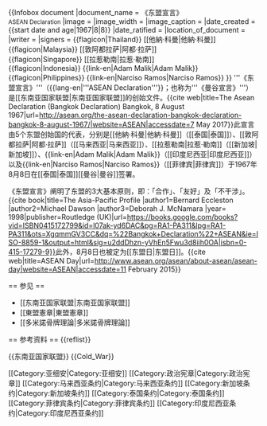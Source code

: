 {{Infobox document
|document_name = 《东盟宣言》<br /><small>ASEAN Declaration</small>
|image         = 
|image_width   = 
|image_caption = 
|date_created  = {{start date and age|1967|8|8}}
|date_ratified = 
|location_of_document = 
|writer  = 
|signers = {{flagicon|Thailand}} [[他納·科曼|他納·科曼]]<br />{{flagicon|Malaysia}} [[敦阿都拉萨|阿都·拉萨]]<br />{{flagicon|Singapore}} [[拉惹勒南|拉惹·勒南]]<br />{{flagicon|Indonesia}} {{link-en|Adam Malik|Adam Malik}}<br />{{flagicon|Philippines}} {{link-en|Narciso Ramos|Narciso Ramos}}
}}
'''《东盟宣言》'''（{{lang-en|'''ASEAN Declaration'''}}；也称为'''《曼谷宣言》'''）是[[东南亚国家联盟|东南亚国家联盟]]的创始文件。<ref>{{cite web|title=The Asean Declaration (Bangkok Declaration) Bangkok, 8 August 1967|url=http://asean.org/the-asean-declaration-bangkok-declaration-bangkok-8-august-1967/|website=ASEAN|accessdate=7 May 2017}}</ref>此宣言由5个东盟创始国的代表，分别是[[他納·科曼|他納·科曼]]（[[泰国|泰国]]）、[[敦阿都拉萨|阿都·拉萨]]（[[马来西亚|马来西亚]]）、[[拉惹勒南|拉惹·勒南]]（[[新加坡|新加坡]]）、{{link-en|Adam Malik|Adam Malik}}（[[印度尼西亚|印度尼西亚]]）以及{{link-en|Narciso Ramos|Narciso Ramos}}（[[菲律宾|菲律宾]]）于1967年8月8日在[[泰国|泰国]][[曼谷|曼谷]]签署。

《东盟宣言》阐明了东盟的3大基本原则，即：「合作」、「友好」及「不干涉」。<ref>{{cite book|title=The Asia-Pacific Profile |author1=Bernard Eccleston |author2=Michael Dawson |author3=Deborah J. McNamara |year= 1998|publisher=Routledge (UK)|url=https://books.google.com/books?vid=ISBN0415172799&id=l07ak-yd6DAC&pg=RA1-PA311&lpg=RA1-PA311&ots=XgqmmGV3CC&dq=%22Bangkok+Declaration%22+ASEAN&ie=ISO-8859-1&output=html&sig=u2ddDhzn-yVhEn5Fwu3d8iih0OA|isbn=0-415-17279-9}}</ref>此外，8月8日也被定为[[东盟日|东盟日]]。<ref>{{cite web|title=ASEAN Day|url=http://www.asean.org/asean/about-asean/asean-day|website=ASEAN|accessdate=11 February 2015}}</ref>

== 参见 ==
* [[东南亚国家联盟|东南亚国家联盟]]
* [[東盟憲章|東盟憲章]]
* [[多米諾骨牌理論|多米諾骨牌理論]]

== 参考资料 ==
{{reflist}}

{{东南亚国家联盟}}
{{Cold_War}}

[[Category:亚细安|Category:亚细安]]
[[Category:政治宪章|Category:政治宪章]]
[[Category:马来西亚条约|Category:马来西亚条约]]
[[Category:新加坡条约|Category:新加坡条约]]
[[Category:泰国条约|Category:泰国条约]]
[[Category:菲律宾条约|Category:菲律宾条约]]
[[Category:印度尼西亚条约|Category:印度尼西亚条约]]
